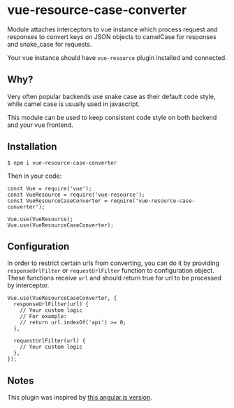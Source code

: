 # vue-resource-case-converter

Module attaches interceptors to vue instance which process request and responses
to convert keys on JSON objects to camelCase for responses and snake_case for requests.

Your vue instance should have `vue-resource` plugin installed and connected.

## Why?

Very often popular backends use snake case as their default code style,
while camel case is usually used in javascript.

This module can be used to keep consistent code style on both backend and your vue frontend.

## Installation

    $ npm i vue-resource-case-converter

Then in your code:

    const Vue = require('vue');
    const VueResource = require('vue-resource');
    const VueResourceCaseConverter = require('vue-resource-case-converter');

    Vue.use(VueResource);
    Vue.use(VueResourceCaseConverter);

## Configuration

In order to restrict certain urls from converting,
you can do it by providing `responseUrlFilter` or `requestUrlFilter` function to
configuration object. These functions receive `url` and should return true for url
to be processed by interceptor.

    Vue.use(VueResourceCaseConverter, {
      responseUrlFilter(url) {
        // Your custom logic
        // For example:
        // return url.indexOf('api') >= 0;
      },

      requestUrlFilter(url) {
        // Your custom logic
      },
    });

## Notes

This plugin was inspired by [this angular.js version](https://github.com/ZupIT/angular-http-case-converter).
